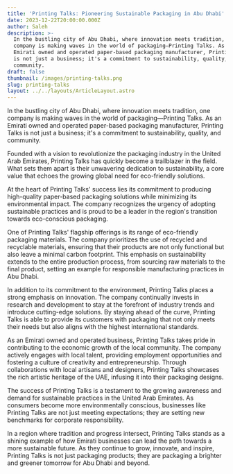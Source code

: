 ```yaml
---
title: 'Printing Talks: Pioneering Sustainable Packaging in Abu Dhabi'
date: 2023-12-22T20:00:00.000Z
author: Saleh
description: >-
  In the bustling city of Abu Dhabi, where innovation meets tradition, one
  company is making waves in the world of packaging—Printing Talks. As an
  Emirati owned and operated paper-based packaging manufacturer, Printing Talks
  is not just a business; it's a commitment to sustainability, quality, and
  community.
draft: false
thumbnail: /images/printing-talks.png
slug: printing-talks
layout: ../../layouts/ArticleLayout.astro
---
```


In the bustling city of Abu Dhabi, where innovation meets tradition, one company is making waves in the world of packaging—Printing Talks. As an Emirati owned and operated paper-based packaging manufacturer, Printing Talks is not just a business; it's a commitment to sustainability, quality, and community.

Founded with a vision to revolutionize the packaging industry in the United Arab Emirates, Printing Talks has quickly become a trailblazer in the field. What sets them apart is their unwavering dedication to sustainability, a core value that echoes the growing global need for eco-friendly solutions.

At the heart of Printing Talks' success lies its commitment to producing high-quality paper-based packaging solutions while minimizing its environmental impact. The company recognizes the urgency of adopting sustainable practices and is proud to be a leader in the region's transition towards eco-conscious packaging.

One of Printing Talks' flagship offerings is its range of eco-friendly packaging materials. The company prioritizes the use of recycled and recyclable materials, ensuring that their products are not only functional but also leave a minimal carbon footprint. This emphasis on sustainability extends to the entire production process, from sourcing raw materials to the final product, setting an example for responsible manufacturing practices in Abu Dhabi.

In addition to its commitment to the environment, Printing Talks places a strong emphasis on innovation. The company continually invests in research and development to stay at the forefront of industry trends and introduce cutting-edge solutions. By staying ahead of the curve, Printing Talks is able to provide its customers with packaging that not only meets their needs but also aligns with the highest international standards.

As an Emirati owned and operated business, Printing Talks takes pride in contributing to the economic growth of the local community. The company actively engages with local talent, providing employment opportunities and fostering a culture of creativity and entrepreneurship. Through collaborations with local artisans and designers, Printing Talks showcases the rich artistic heritage of the UAE, infusing it into their packaging designs.

The success of Printing Talks is a testament to the growing awareness and demand for sustainable practices in the United Arab Emirates. As consumers become more environmentally conscious, businesses like Printing Talks are not just meeting expectations; they are setting new benchmarks for corporate responsibility.

In a region where tradition and progress intersect, Printing Talks stands as a shining example of how Emirati businesses can lead the path towards a more sustainable future. As they continue to grow, innovate, and inspire, Printing Talks is not just packaging products; they are packaging a brighter and greener tomorrow for Abu Dhabi and beyond.
